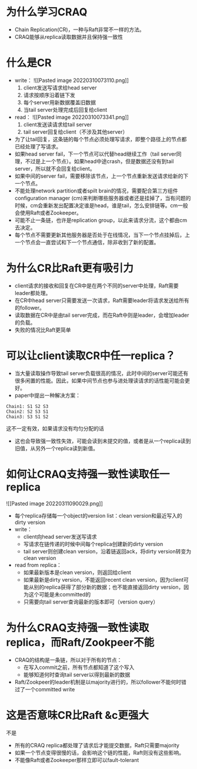 # 为什么学习CRAQ
- Chain Replication(CR)，一种与Raft非常不一样的方法。
- CRAQ能够从replica读取数据并且保持强一致性
# 什么是CR
- write：
![[Pasted image 20220310073110.png]]
	1. client发送写请求给head server
	2. 请求按顺序沿着链下发
	3. 每个server用新数据覆盖旧数据
	4. 当tail server处理完成后回复给client
- read：
![[Pasted image 20220310073341.png]]
	1. client发送读请求给tail server
	2. tail server回复给client（不涉及其他server）
- 为了让tail回复，这条链的每个节点必须处理写请求，即整个路径上的节点都已经处理了写请求。
- 如果head server fail，下一个节点可以代替head继续工作（tail server同理，不过是上一个节点）。如果head中途crash，但是数据还没有到tail server，所以就不会回复给client。
- 如果中间的server fail，需要移除该节点，上一个节点重新发送请求给新的下一个节点。
- 不能处理network partition或者spilt brain的情况，需要配合第三方组件configuration manager (cm)来判断哪些服务器或者还是挂掉了，当有问题的时候，cm会重新发出配置决定谁是head，谁是tail，怎么安排链等。cm一般会使用Raft或者Zookeeper。
- 可能不止一条链，也许是replication group，以此来请求分流，这个都由cm去决定。
- 每个节点不需要更新其他服务器是否处于在线情况，当下一个节点挂掉后，上一个节点会一直尝试和下一个节点通信，除非收到了新的配置。
# 为什么CR比Raft更有吸引力
- client请求的接收和回复在CR中是在两个不同的server中处理，Raft需要leader都处理。
- 在CR中head server只需要发送一次请求，Raft需要leader将请求发送给所有的follower。
- 读取数据在CR中是由tail server完成，而在Raft中则是leader，会增加leader的负载。
- 失败的情况比Raft更简单
# 可以让client读取CR中任一replica？
- 当大量读取操作导致tail server负载很高的情况，此时中间的server可能还有很多闲置的性能。因此，如果中间节点也参与进处理读请求的话性能可能会更好。
- paper中提出一种解决方案：
```
Chain1: S1 S2 S3
Chain2: S2 S3 S1
Chain3: S3 S1 S2
```
这不一定有效，如果请求没有均匀分配的话
- 这也会导致强一致性失效，可能会读到未提交的值，或者是从一个replica读到旧值，从另外一个replica读到新值。
# 如何让CRAQ支持强一致性读取任一replica
![[Pasted image 20220311090029.png]]
- 每个replica存储每一个object的version list：clean version和最近写入的dirty version
- write：
	- client向head server发送写请求
	- 写请求在链传递的时候中间每个replica创建新的dirty version
	- tail server则创建clean version，沿着链返回ack，将dirty version转变为clean version
- read from replica：
	- 如果最新版本是clean version，则返回给client
	- 如果最新是dirty version，不能返回recent clean version，因为client可能从别的replica获得了部分新的数据；也不能直接返回dirty version，因为这个可能是未committed的
	- 只需要向tail server查询最新的版本即可（version query）
# 为什么CRAQ支持强一致性读取replica，而Raft/Zookpeer不能
- CRAQ的结构是一条链，所以对于所有的节点：
	- 在写入commit之前，所有节点都知道了这个写入
	- 能够知道何时查询tail server以得到最新的数据
- Raft/Zookpeer的leader机制是以majority进行的，所以follower不能何时错过了一个committed write
# 这是否意味CR比Raft &c更强大
不是
- 所有的CRAQ replica都处理了请求后才能提交数据，Raft只需要majority
- 如果一个节点变得很慢的话，会影响这个链的性能，Raft则没有这些影响。
- 不能像Raft或者Zookeeper那样立即可以fault-tolerant
